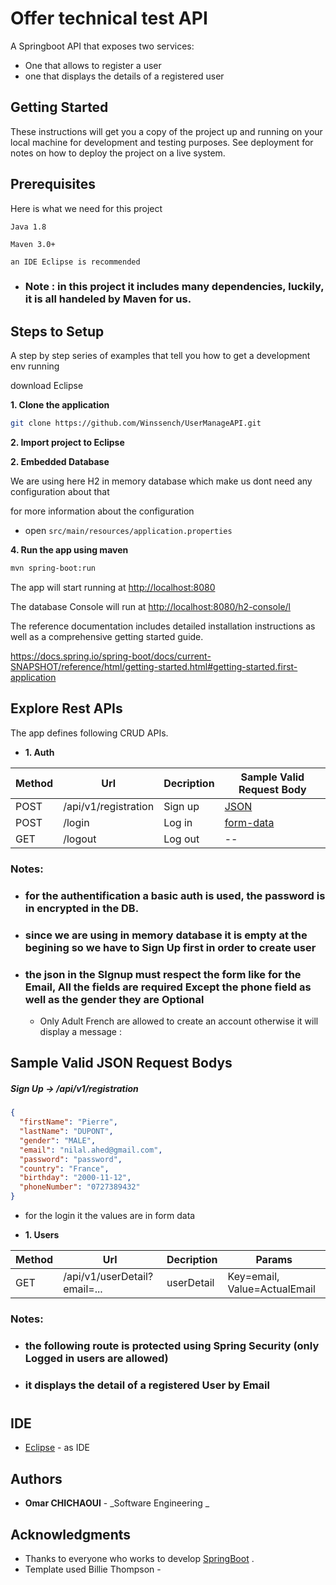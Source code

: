 # Offer technical test API

A Springboot API that exposes two services:

- One that allows to register a user
- one that displays the details of a registered user

## Getting Started

These instructions will get you a copy of the project up and running on your local machine for development and testing purposes. See deployment for notes on how to deploy the project on a live system.

## Prerequisites

Here is what we need for this project

```
Java 1.8
```

```
Maven 3.0+
```

```
an IDE Eclipse is recommended
```

- ### Note : in this project it includes many dependencies, luckily, it is all handeled by Maven for us.

## Steps to Setup

A step by step series of examples that tell you how to get a development env running

download Eclipse

**1. Clone the application**

```bash
git clone https://github.com/Winssench/UserManageAPI.git
```

**2. Import project to Eclipse**

**2. Embedded Database**

We are using here H2 in memory database
which make us dont need any configuration about that

for more information about the configuration

- open `src/main/resources/application.properties`

**4. Run the app using maven**

```bash
mvn spring-boot:run
```

The app will start running at <http://localhost:8080>

The database Console will run at <http://localhost:8080/h2-console/l>

The reference documentation includes detailed installation instructions as well as a comprehensive getting started guide.

<https://docs.spring.io/spring-boot/docs/current-SNAPSHOT/reference/html/getting-started.html#getting-started.first-application>

## Explore Rest APIs

The app defines following CRUD APIs.

- **1. Auth**

| Method | Url                  | Decription | Sample Valid Request Body |
| ------ | -------------------- | ---------- | ------------------------- |
| POST   | /api/v1/registration | Sign up    | [JSON](#signup)           |
| POST   | /login               | Log in     | [form-data](#signin)      |
| GET    | /logout              | Log out    | --                        |

### Notes:

- ### for the authentification a basic auth is used, the password is in encrypted in the DB.
- ### since we are using in memory database it is empty at the begining so we have to Sign Up first in order to create user
- ### the json in the SIgnup must respect the form like for the Email, All the fields are required Except the phone field as well as the gender they are Optional

  - Only Adult French are allowed to create an account otherwise it will display a message :

## Sample Valid JSON Request Bodys

##### <a id="signup">Sign Up -> /api/v1/registration</a>

```json
{
  "firstName": "Pierre",
  "lastName": "DUPONT",
  "gender": "MALE",
  "email": "nilal.ahed@gmail.com",
  "password": "password",
  "country": "France",
  "birthday": "2000-11-12",
  "phoneNumber": "0727389432"
}
```

- for the login it the values are in form data

* **1. Users**

| Method | Url                          | Decription | Params                       |
| ------ | ---------------------------- | ---------- | ---------------------------- |
| GET    | /api/v1/userDetail?email=... | userDetail | Key=email, Value=ActualEmail |

### Notes:

- ### the following route is protected using Spring Security (only Logged in users are allowed)
- ### it displays the detail of a registered User by Email

#

## IDE

- [Eclipse](https://www.eclipse.org/downloads/) - as IDE

## Authors

- **Omar CHICHAOUI** - _Software Engineering _

## Acknowledgments

- Thanks to everyone who works to develop [SpringBoot](https://spring.io/) .
- Template used Billie Thompson -
